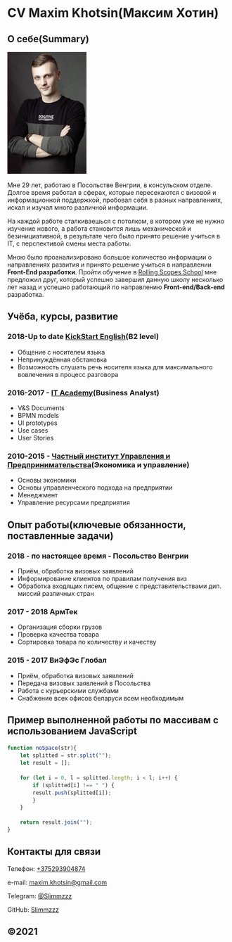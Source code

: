 # CV Maxim Khotsin(Максим Хотин)

## О себе(Summary)

![Фото автора CV](/about_photo.jpg)

Мне 29 лет, работаю в Посольстве Венгрии, в консульском отделе. Долгое время работал в сферах, которые пересекаются с визовой и информационной поддержкой, пробовал себя в разных направлениях, искал и изучал много различной информации.

На каждой работе сталкиваешься с потолком, в котором уже не нужно изучение нового, а работа становится лишь механической и безинициативной, в результате чего было принято решение учиться в IT, с перспективой смены места работы.

Мною было проанализировано большое количество информации о направлениях развития и принято решение учиться в направлении **Front-End разработки**. Пройти обучение в [Rolling Scopes School](https://rs.school/) мне предложил друг, который успешно завершил данную школу несколько лет назад и успешно работающий по направлению **Front-end/Back-end** разработка.

## Учёба, курсы, развитие

### **2018-Up to date** [KickStart English](https://kse.by/)(B2 level)

* Общение c носителем языка
* Непринуждённая обстановка
* Возможность слушать речь носителя языка для максимального вовлечения в процесс разговора

### **2016-2017** - [IT Academy](https://www.it-academy.by/)(Business Analyst)

* V&S Documents
* BPMN models
* UI prototypes
* Use cases
* User Stories

### **2010-2015** - [Частный институт Управления и Предпринимательства](https://imb.by/)(Экономика и управление)

* Основы экономики
* Основы управленческого подхода на предприятии
* Менеджмент
* Управление ресурсами предприятия

## Опыт работы(ключевые обязанности, поставленные задачи)

### 2018 - по настоящее время - Посольство Венгрии

* Приём, обработка визовых заявлений
* Информирование клиентов по правилам получения виз
* Обработка входящих писем, общение с представительствами дип. миссий различных стран

### 2017 - 2018 АрмТек

* Организация сборки грузов
* Проверка качества товара
* Сортировка товара по количеству и качеству

### 2015 - 2017 ВиЭфЭс Глобал

* Приём, обработка визовых заявлений
* Передача визовых заявлений в Посольства
* Работа с курьерскими службами
* Снабжение всех офисов беларуси всем необходимым

## Пример выполненной работы по массивам с использованием JavaScript

```javascript
function noSpace(str){
    let splitted = str.split(""); 
    let result = [];
    
    for (let i = 0, l = splitted.length; i < l; i++) {
        if (splitted[i] !== " ") {
        result.push(splitted[i]);
        }
    }
    
    return result.join("");
}
```

## Контакты для связи

Телефон: [+375293904874](+375293904874)

e-mail: [maxim.khotsin@gmail.com](maxim.khotsin@gmail.com)

Telegram: [@Slimmzzz](https://t.me/slimmzzz)

GitHub: [Slimmzzz](https://github.com/Slimmzzz)

## &copy;2021
